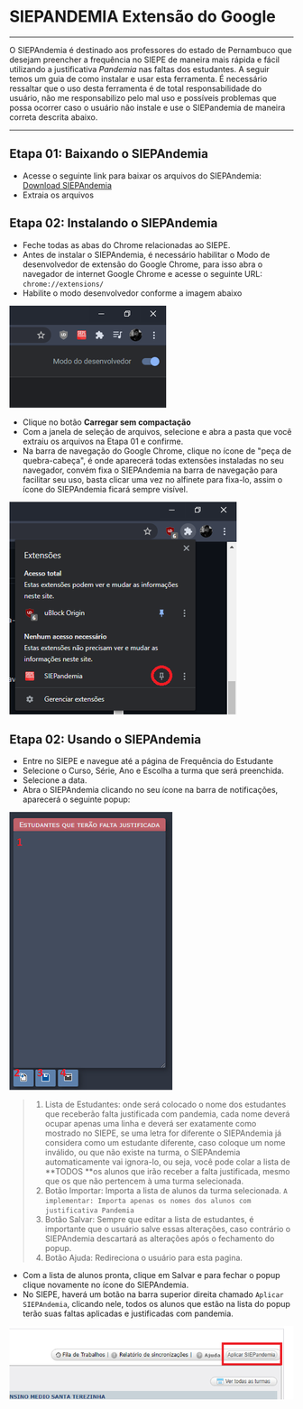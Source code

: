 # **SIEPANDEMIA** Extensão do Google

***

O SIEPAndemia é destinado aos professores do estado de Pernambuco que desejam preencher a frequência no SIEPE de maneira mais rápida e fácil utilizando a justificativa _Pandemia_ nas faltas dos estudantes. A seguir temos um guia de como instalar e usar esta ferramenta. É necessário ressaltar que o uso desta ferramenta é de total responsabilidade do usuário, não me responsabilizo pelo mal uso e possíveis problemas que possa ocorrer caso o usuário não instale e use o SIEPandemia de maneira correta descrita abaixo.

***

## Etapa 01: Baixando o SIEPAndemia
* Acesse o seguinte link para baixar os arquivos do SIEPAndemia: [Download SIEPAndemia](https://github.com/firminoveras/SIEPandemia-Chrome-Extension/archive/master.zip)
* Extraia os arquivos

## Etapa 02: Instalando o SIEPAndemia
* Feche todas as abas do Chrome relacionadas ao SIEPE.
* Antes de instalar o SIEPAndemia, é necessário habilitar o Modo de desenvolvedor de extensão do Google Chrome, para isso abra o navegador de internet Google Chrome e acesse o seguinte URL: `chrome://extensions/`
* Habilite o modo desenvolvedor conforme a imagem abaixo

![](https://github.com/firminoveras/SIEPandemia-Chrome-Extension/blob/master/wiki/wiki01.png)
* Clique no botão **Carregar sem compactação**
* Com a janela de seleção de arquivos, selecione e abra a pasta que você extraiu os arquivos na Etapa 01 e confirme.
* Na barra de navegação do Google Chrome, clique no ícone de "peça de quebra-cabeça", é onde aparecerá todas extensões instaladas no seu navegador, convém fixa o SIEPAndemia na barra de navegação para facilitar seu uso, basta clicar uma vez no alfinete para fixa-lo, assim o ícone do SIEPAndemia ficará sempre visível.

![](https://github.com/firminoveras/SIEPandemia-Chrome-Extension/blob/master/wiki/wiki02.png)

## Etapa 02: Usando o SIEPAndemia
* Entre no SIEPE e navegue até a página de Frequência do Estudante
* Selecione o Curso, Série, Ano e Escolha a turma que será preenchida.
* Selecione a data.
* Abra o SIEPAndemia clicando no seu ícone na barra de notificações, aparecerá o seguinte popup:

![](https://github.com/firminoveras/SIEPandemia-Chrome-Extension/blob/master/wiki/wiki03.png)
>1. Lista de Estudantes: onde será colocado o nome dos estudantes que receberão falta justificada com pandemia, cada nome deverá ocupar apenas uma linha e deverá ser exatamente como mostrado no SIEPE, se uma letra for diferente o SIEPAndemia já considera como um estudante diferente, caso coloque um nome inválido, ou que não existe na turma, o SIEPAndemia automaticamente vai ignora-lo, ou seja, você pode colar a lista de **TODOS **os alunos que irão receber a falta justificada, mesmo que os que não pertencem à uma turma selecionada.
>2. Botão Importar: Importa a lista de alunos da turma selecionada. `A implementar: Importa apenas os nomes dos alunos com justificativa Pandemia`
>3. Botão Salvar: Sempre que editar a lista de estudantes, é importante que o usuário salve essas alterações, caso contrário o SIEPAndemia descartará as alterações após o fechamento do popup.
>4. Botão Ajuda: Redireciona o usuário para esta pagina.
* Com a lista de alunos pronta, clique em Salvar e para fechar o popup clique novamente no ícone do SIEPAndemia.
* No SIEPE, haverá um botão na barra superior direita chamado `Aplicar SIEPAndemia`, clicando nele, todos os alunos que estão na lista do popup terão suas faltas aplicadas e justificadas com pandemia.

![](https://github.com/firminoveras/SIEPandemia-Chrome-Extension/blob/master/wiki/wiki04.png)
